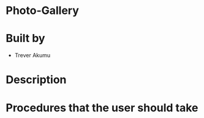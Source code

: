 # Photo-Gallery

# Built by
- Trever Akumu

# Description


# Procedures that the user should take

